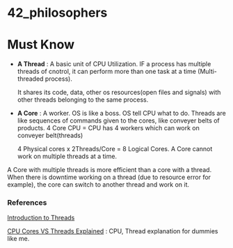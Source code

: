 # 42_philosophers

# Must Know
* **A Thread** : A basic unit of CPU Utilization. IF a process has multiple threads of cnotrol, it can perform more than one task at a time (Multi-threaded process).

  It shares its code, data, other os resources(open files and signals) with other threads belonging to the same process.

* **A Core** : A worker. OS is like a boss. OS tell CPU what to do. Threads are like sequences of commands given to the cores, like conveyer belts of products. 4 Core CPU = CPU has 4 workers which can work on conveyer belt(threads)

  4 Physical cores x 2Threads/Core = 8 Logical Cores. A Core cannot work on multiple threads at a time.

A Core with multiple threads is more efficient than a core with a thread. When there is downtime working on a thread (due to resource error for example), the core can switch to another thread and work on it.

### References
[Introduction to Threads](https://www.youtube.com/watch?v=LOfGJcVnvA)

[CPU Cores VS Threads Explained](https://www.youtube.com/watch?v=hwTYDQ0zZOw) : CPU, Thread explanation for dummies like me.
